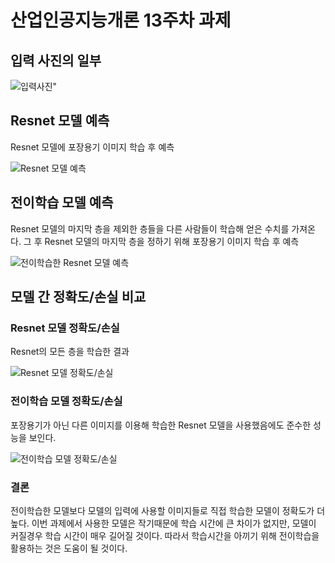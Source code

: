# 산업인공지능개론 13주차 과제

## 입력 사진의 일부

![입력사진](https://github.com/rockatoo/cbnu-ai/blob/master/2021-1%20%EC%82%B0%EC%97%85%EC%9D%B8%EA%B3%B5%EC%A7%80%EB%8A%A5%20%EA%B0%9C%EB%A1%A0/%EC%82%B0%EC%97%85%EC%9D%B8%EA%B3%B5%EC%A7%80%EB%8A%A5%EA%B0%9C%EB%A1%A0%2013%EC%A3%BC%EC%B0%A8%20%EA%B3%BC%EC%A0%9C/1.%20%EC%9E%85%EB%A0%A5%20%EC%82%AC%EC%A7%84%EC%9D%98%20%EC%9D%BC%EB%B6%80.png "입력 사진의 일부")"

## Resnet 모델 예측
Resnet 모델에 포장용기 이미지 학습 후 예측

![Resnet 모델 예측](https://github.com/rockatoo/cbnu-ai/blob/master/2021-1%20%EC%82%B0%EC%97%85%EC%9D%B8%EA%B3%B5%EC%A7%80%EB%8A%A5%20%EA%B0%9C%EB%A1%A0/%EC%82%B0%EC%97%85%EC%9D%B8%EA%B3%B5%EC%A7%80%EB%8A%A5%EA%B0%9C%EB%A1%A0%2013%EC%A3%BC%EC%B0%A8%20%EA%B3%BC%EC%A0%9C/2.%20ResNet%20%EB%AA%A8%EB%8D%B8%20%EC%98%88%EC%B8%A1.png "Resnet 모델 예측")

## 전이학습 모델 예측
Resnet 모델의 마지막 층을 제외한 층들을 다른 사람들이 학습해 얻은 수치를 가져온다.
그 후 Resnet 모델의 마지막 층을 정하기 위해 포장용기 이미지 학습 후 예측

![전이학습한 Resnet 모델 예측](https://github.com/rockatoo/cbnu-ai/blob/master/2021-1%20%EC%82%B0%EC%97%85%EC%9D%B8%EA%B3%B5%EC%A7%80%EB%8A%A5%20%EA%B0%9C%EB%A1%A0/%EC%82%B0%EC%97%85%EC%9D%B8%EA%B3%B5%EC%A7%80%EB%8A%A5%EA%B0%9C%EB%A1%A0%2013%EC%A3%BC%EC%B0%A8%20%EA%B3%BC%EC%A0%9C/3.%20%EC%A0%84%EC%9D%B4%ED%95%99%EC%8A%B5%20%EB%AA%A8%EB%8D%B8%20%EC%98%88%EC%B8%A1.png "전이학습한 Resnet 모델 예측")

## 모델 간 정확도/손실 비교

### Resnet 모델 정확도/손실
Resnet의 모든 층을 학습한 결과

![Resnet 모델 정확도/손실](https://github.com/rockatoo/cbnu-ai/blob/master/2021-1%20%EC%82%B0%EC%97%85%EC%9D%B8%EA%B3%B5%EC%A7%80%EB%8A%A5%20%EA%B0%9C%EB%A1%A0/%EC%82%B0%EC%97%85%EC%9D%B8%EA%B3%B5%EC%A7%80%EB%8A%A5%EA%B0%9C%EB%A1%A0%2013%EC%A3%BC%EC%B0%A8%20%EA%B3%BC%EC%A0%9C/resnet.png "Resnet 모델의 정확도/손실")

### 전이학습 모델 정확도/손실
포장용기가 아닌 다른 이미지를 이용해 학습한 Resnet 모델을 사용했음에도 준수한 성능을 보인다.

![전이학습 모델 정확도/손실](https://github.com/rockatoo/cbnu-ai/blob/master/2021-1%20%EC%82%B0%EC%97%85%EC%9D%B8%EA%B3%B5%EC%A7%80%EB%8A%A5%20%EA%B0%9C%EB%A1%A0/%EC%82%B0%EC%97%85%EC%9D%B8%EA%B3%B5%EC%A7%80%EB%8A%A5%EA%B0%9C%EB%A1%A0%2013%EC%A3%BC%EC%B0%A8%20%EA%B3%BC%EC%A0%9C/transfer_learning%20resnet.png "전이학습 모델의 정확도/손실")

### 결론
전이학습한 모델보다 모델의 입력에 사용할 이미지들로 직접 학습한 모델이 정확도가 더 높다.
이번 과제에서 사용한 모델은 작기때문에 학습 시간에 큰 차이가 없지만, 모델이 커질경우 학습 시간이 매우 길어질 것이다.
따라서 학습시간을 아끼기 위해 전이학습을 활용하는 것은 도움이 될 것이다.
